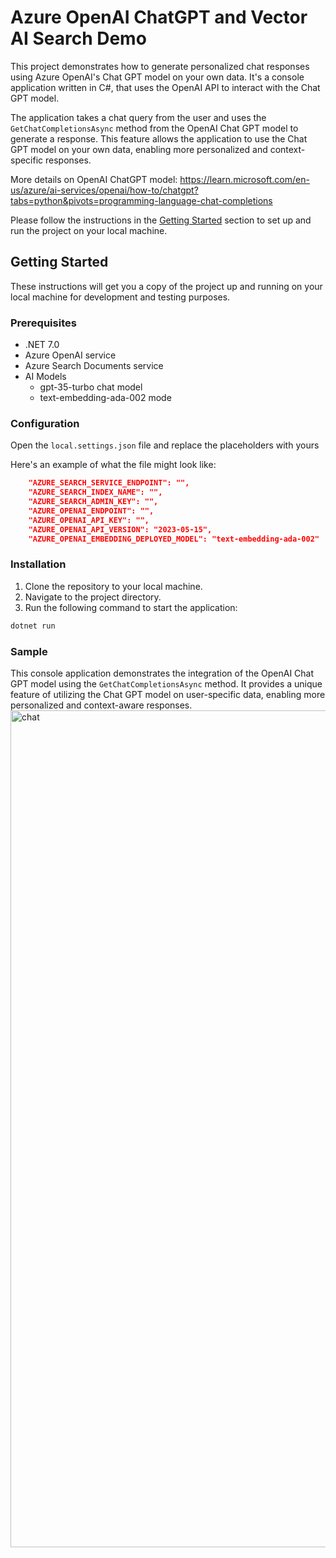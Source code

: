 # Azure OpenAI ChatGPT and Vector AI Search Demo

This project demonstrates how to generate personalized chat responses using Azure OpenAI's Chat GPT model on your own data. It's a console application written in C#, that uses the OpenAI API to interact with the Chat GPT model.

The application takes a chat query from the user and uses the `GetChatCompletionsAsync` method from the OpenAI Chat GPT model to generate a response. This feature allows the application to use the Chat GPT model on your own data, enabling more personalized and context-specific responses.

More details on OpenAI ChatGPT model: https://learn.microsoft.com/en-us/azure/ai-services/openai/how-to/chatgpt?tabs=python&pivots=programming-language-chat-completions

Please follow the instructions in the [Getting Started](#getting-started) section to set up and run the project on your local machine.

## Getting Started

These instructions will get you a copy of the project up and running on your local machine for development and testing purposes.

### Prerequisites

- .NET 7.0
- Azure OpenAI service
- Azure Search Documents service
- AI Models
   - gpt-35-turbo chat model
   - text-embedding-ada-002 mode 

### Configuration


Open the `local.settings.json` file and replace the placeholders with yours

Here's an example of what the file might look like:

```json
    "AZURE_SEARCH_SERVICE_ENDPOINT": "",
    "AZURE_SEARCH_INDEX_NAME": "",
    "AZURE_SEARCH_ADMIN_KEY": "",
    "AZURE_OPENAI_ENDPOINT": "",
    "AZURE_OPENAI_API_KEY": "",
    "AZURE_OPENAI_API_VERSION": "2023-05-15",
    "AZURE_OPENAI_EMBEDDING_DEPLOYED_MODEL": "text-embedding-ada-002"
```

### Installation

1. Clone the repository to your local machine.
2. Navigate to the project directory.
3. Run the following command to start the application:

```bash
dotnet run
```

### Sample

This console application demonstrates the integration of the OpenAI Chat GPT model using the `GetChatCompletionsAsync` method. It provides a unique feature of utilizing the Chat GPT model on user-specific data, enabling more personalized and context-aware responses.
<img width="1339" alt="chat" src="https://github.com/edward232232/Chatgpt-Own-Data-App/assets/62457821/cda07e3f-7743-4177-bf87-db2ffca61ba9">
